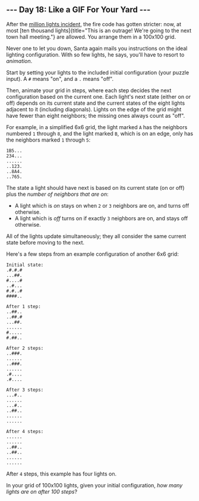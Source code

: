## \-\-- Day 18: Like a GIF For Your Yard \-\--

After the [million lights incident](6), the fire code has gotten
stricter: now, at most [ten thousand
lights]{title="This is an outrage!  We're going to the next town hall meeting."}
are allowed. You arrange them in a 100x100 grid.

Never one to let you down, Santa again mails you instructions on the
ideal lighting configuration. With so few lights, he says, you\'ll have
to resort to *animation*.

Start by setting your lights to the included initial configuration (your
puzzle input). A `#` means \"on\", and a `.` means \"off\".

Then, animate your grid in steps, where each step decides the next
configuration based on the current one. Each light\'s next state (either
on or off) depends on its current state and the current states of the
eight lights adjacent to it (including diagonals). Lights on the edge of
the grid might have fewer than eight neighbors; the missing ones always
count as \"off\".

For example, in a simplified 6x6 grid, the light marked `A` has the
neighbors numbered `1` through `8`, and the light marked `B`, which is
on an edge, only has the neighbors marked `1` through `5`:

    1B5...
    234...
    ......
    ..123.
    ..8A4.
    ..765.

The state a light should have next is based on its current state (on or
off) plus the *number of neighbors that are on*:

-   A light which is *on* stays on when `2` or `3` neighbors are on, and
    turns off otherwise.
-   A light which is *off* turns on if exactly `3` neighbors are on, and
    stays off otherwise.

All of the lights update simultaneously; they all consider the same
current state before moving to the next.

Here\'s a few steps from an example configuration of another 6x6 grid:

    Initial state:
    .#.#.#
    ...##.
    #....#
    ..#...
    #.#..#
    ####..

    After 1 step:
    ..##..
    ..##.#
    ...##.
    ......
    #.....
    #.##..

    After 2 steps:
    ..###.
    ......
    ..###.
    ......
    .#....
    .#....

    After 3 steps:
    ...#..
    ......
    ...#..
    ..##..
    ......
    ......

    After 4 steps:
    ......
    ......
    ..##..
    ..##..
    ......
    ......

After `4` steps, this example has four lights on.

In your grid of 100x100 lights, given your initial configuration, *how
many lights are on after 100 steps*?
